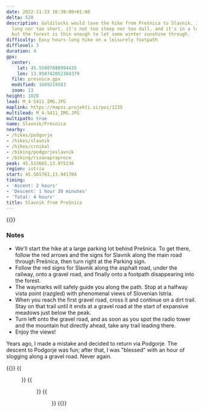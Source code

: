 ```yaml
---
date: 2022-11-23 16:39:00+01:00
delta: 520
description: Goldilocks would love the hike from Prešnica to Slavnik. It's not too
  long nor too short, it's not too steep nor too dull, and it's in a lovely shade,
  but the forest is thin enough to let some winter sunshine through.
difficulty: Easy hours-long hike on a leisurely footpath
difflevel: 3
duration: 4
gpx:
  center:
    lat: 45.55007088994435
    lon: 13.958742052384379
  file: presnica.gpx
  modified: 1669219183
  zoom: 13
height: 1028
lead: M_4-5411_IMG.JPG
maplink: https://mapzs.projekti.si/poi/1235
multilead: M_4-5411_IMG.JPG
multipath: true
name: Slavnik/Presnica
nearby:
- /hikes/podgorje
- /hikes/slavnik
- /hikes/crnikal
- /biking/podgorjeslavnik
- /biking/rizanapraproce
peak: 45.533685,13.975236
region: istria
start: 45.565763,13.941704
timing:
- 'Ascent: 2 hours'
- 'Descent: 1 hour 30 minutes'
- 'Total: 4 hours'
title: Slavnik from Prešnica
---
```

{{<hike-details description="yes">}}

### Notes

-   We'll start the hike at a large parking lot behind Prešnica. To get there, follow the red arrows and the signs for Slavnik along the main road through Prešnica, then turn right at the Parking sign.
-   Follow the red signs for Slavnik along the asphalt road, under the railway, onto a gravel road, and finally onto a footpath disappearing into the forest.
-   The waymarks will safely guide you along the path. Stop at a halfway vista point (razgled) with phenomenal views of Slovenian Istria.
-   When you reach the first gravel road, cross it and continue on a dirt trail. Stay on that trail until it ends at a gravel road at the start of expansive meadows just below the peak.
-   Turn left onto the gravel road, and as soon as you spot the radio tower and the mountain hut directly ahead, take any trail leading there.
-   Enjoy the views!

Years ago, I made a mistake and decided to return via Podgorje. The descent to Podgorje was fun; after that, I was "blessed" with an hour of slogging along a gravel road. Never again.

{{<gallery>}}
{{<figure src="M_3-5397_IMG.JPG">}}
{{<figure src="M_4-5409_IMG.JPG">}}
{{<figure src="M_4-5459_IMG.JPG">}}
{{</gallery>}}
